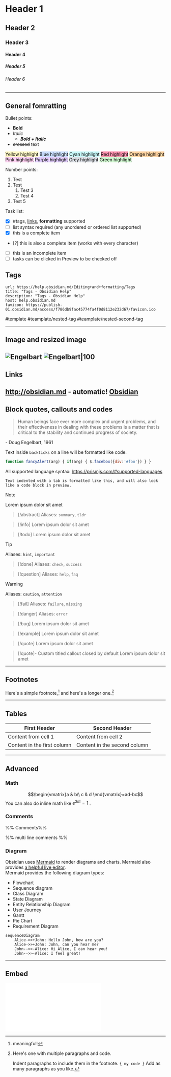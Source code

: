 # Header 1
## Header 2
### Header 3
#### Header 4
##### Header 5
###### Header 6
---
## General fomratting
Bullet points:
- **Bold**
- *Italic*
	- ***Bold + Italic***
- ~~crossed~~ text

<mark style="background: #FFF3A3A6;">Yellow highlight</mark>
<mark style="background: #ADCCFFA6;">Blue highlight</mark>
<mark style="background: #ABF7F7A6;">Cyan highlight</mark>
<mark style="background: #FF5582A6;">Red highlight</mark>
<mark style="background: #FFB86CA6;">Orange highlight</mark>
<mark style="background: #FFB8EBA6;">Pink highlight</mark>
<mark style="background: #D2B3FFA6;">Purple highlight</mark>
<mark style="background: #CACFD9A6;">Grey highlight</mark>
<mark style="background: #BBFABBA6;">Green highlight</mark>

Number points:
1. Test
2. Test 
	1. Test 3
	2. Test 4
3. Test 5

Task list:
- [x] #tags, [links](), **formatting** supported
- [ ] list syntax required (any unordered or ordered list supported)
- [x] this is a complete item
- [?] this is also a complete item (works with every character)
- [ ] this is an incomplete item
- [ ] tasks can be clicked in Preview to be checked off

## Tags

```cardlink
url: https://help.obsidian.md/Editing+and+formatting/Tags
title: "Tags - Obsidian Help"
description: "Tags - Obsidian Help"
host: help.obsidian.md
favicon: https://publish-01.obsidian.md/access/f786db9fac45774fa4f0d8112e232d67/favicon.ico
```


#template #teamplate/nested-tag #teamplate/nested-second-tag


---
## Image and resized image
![Engelbart](https://history-computer.com/ModernComputer/Basis/images/Engelbart.jpg)
![Engelbart|100](https://history-computer.com/ModernComputer/Basis/images/Engelbart.jpg)
---
## Links
http://obsidian.md - automatic!
[Obsidian](http://obsidian.md)
---
## Block quotes, callouts and codes
> Human beings face ever more complex and urgent problems, and their effectiveness in dealing with these problems is a matter that is critical to the stability and continued progress of society.

\- Doug Engelbart, 1961

Text inside `backticks` on a line will be formatted like code.

```js 
function fancyAlert(arg) { if(arg) { $.facebox({div:'#foo'}) } } 
```
All supported language syntax: https://prismjs.com/#supported-languages

	Text indented with a tab is formatted like this, and will also look like a code block in preview. 

> [!note] 
> Lorem ipsum dolor sit amet

> [!abstract] 
> Aliases: `summary`, `tldr`

> [!info] 
> Lorem ipsum dolor sit amet

> [!todo] 
> Lorem ipsum dolor sit amet

> [!tip] 
>Aliases: `hint`, `important`

> [!done] 
> Aliases: `check`, `success`

> [!question] 
> Aliases: `help`, `faq`

> [!warning] 
> Aliases: `caution`, `attention`

> [!fail] 
> Aliases: `failure`, `missing`

> [!danger] 
> Aliases: `error`

> [!bug]
> Lorem ipsum dolor sit amet

> [!example]
> Lorem ipsum dolor sit amet

> [!quote] 
> Lorem ipsum dolor sit amet

> [!quote]- Custom titled callout closed by default
> Lorem ipsum dolor sit amet

---

## Footnotes
Here's a simple footnote,[^1] and here's a longer one.[^bignote]

[^1]: meaningful!

[^bignote]: Here's one with multiple paragraphs and code.

    Indent paragraphs to include them in the footnote.
    `{ my code }`
    Add as many paragraphs as you like.

---
## Tables

|First Header | Second Header|
|------------ | ------------|
|Content from cell 1 | Content from cell 2|
|Content in the first column | Content in the second column|

---
## Advanced
### Math
$$\begin{vmatrix}a & b\\ c & d \end{vmatrix}=ad-bc$$
You can also do inline math like $e^{2i\pi} = 1$ .

### Comments
%% Comments%%

%%
multi
line
comments
%%

### Diagram
Obsidian uses [Mermaid](https://mermaid-js.github.io/) to render diagrams and charts. Mermaid also provides [a helpful live editor](https://mermaid-js.github.io/mermaid-live-editor).  
Mermaid provides the following diagram types:

-   Flowchart
-   Sequence diagram
-   Class Diagram
-   State Diagram
-   Entity Relationship Diagram
-   User Journey
-   Gantt
-   Pie Chart
-   Requirement Diagram
```mermaid
sequenceDiagram
    Alice->>+John: Hello John, how are you?
    Alice->>+John: John, can you hear me?
    John-->>-Alice: Hi Alice, I can hear you!
    John-->>-Alice: I feel great!
```

---

## Embed
![cheatsheet-formats](cheatsheet-formats.md)